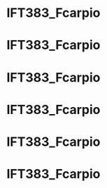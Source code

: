 # IFT383_Fcarpio
# IFT383_Fcarpio
# IFT383_Fcarpio
# IFT383_Fcarpio
# IFT383_Fcarpio
# IFT383_Fcarpio
